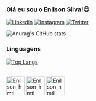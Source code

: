 ### Olá eu sou o Enilson Silva!😊

[![Linkedin](https://img.shields.io/badge/LinkedIn-0077B5?style=for-the-badge&logo=linkedin&logoColor=white)](https://www.linkedin.com/in/enilson-silva-a2384b235/)
[![Instagram](https://img.shields.io/badge/Instagram-E4405F?style=for-the-badge&logo=instagram&logoColor=white)](https://www.instagram.com/enilson_silva0/)
[![Twitter](https://img.shields.io/badge/Twitter-1DA1F2?style=for-the-badge&logo=twitter&logoColor=white)](https://twitter.com/EnilsonSilva05)

![Anurag's GitHub stats](https://github-readme-stats.vercel.app/api?username=enilson100&show_icons=true&theme=radical)

### Linguagens

[![Top Langs](https://github-readme-stats.vercel.app/api/top-langs/?username=enilson100&layout=default&theme=radical)](https://github.com/enilson100/github-readme-stats)

<div style="display:inline_block"><br>
<img align="center" alt="Enilson_hmtl" heigth="40" width="50" src="https://cdn.jsdelivr.net/gh/devicons/devicon/icons/html5/html5-plain.svg" />
<img align="center" alt="Enilson_hmtl" heigth="40" width="50" src="https://cdn.jsdelivr.net/gh/devicons/devicon/icons/css3/css3-plain.svg" />
<img align="center" alt="Enilson_hmtl" heigth="40" width="50" src="https://cdn.jsdelivr.net/gh/devicons/devicon/icons/javascript/javascript-plain.svg" />
